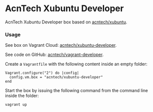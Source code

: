 # AcnTech Xubuntu Developer
AcnTech Xubuntu Developer box based on [acntech/xubuntu](https://app.vagrantup.com/acntech/boxes/xubuntu).

### Usage
See box on Vagrant Cloud: [acntech/xubuntu-developer](https://app.vagrantup.com/acntech/boxes/xubuntu-developer).

See code on GitHub: [acntech/vagrant-developer](https://github.com/acntech/vagrant-developer).

Create a ```Vagrantfile``` with the following content inside an empty folder:
```
Vagrant.configure("2") do |config|
  config.vm.box = "acntech/xubuntu-developer"
end
```

Start the box by issuing the following command from the command line inside the folder:
```
vagrant up
```
